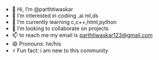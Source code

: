 - 👋 Hi, I’m @parthtiwaskar
- 👀 I’m interested in codiing ,ai ml,ds
- 🌱 I’m currently learning c,c++,html,python
- 💞️ I’m looking to collaborate on projects 
- 📫 to reach me my email is parthtiwaskar123@gmail.com
- 😄 Pronouns: he/his
- ⚡ Fun fact: i am new to this community

<!---
parthtiwaskar/parthtiwaskar is a ✨ special ✨ repository because its `README.md` (this file) appears on your GitHub profile.
You can click the Preview link to take a look at your changes.
--->
